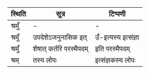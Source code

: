 | स्थिति | सूत्र | टिप्पणी |
| ----- | ------- | ------ |
| श्रमुँ | - | - |
| श्रमुँ | उपदेशेऽजनुनासिक इत् | उँ-इत्यस्य इत्संज्ञा |
| श्रमुँ | शेषात् कर्तरि परस्मैपदम् | इति परस्मैपदम् |
| श्रम् | तस्य लोपः | इत्संज्ञकस्य लोपः |
